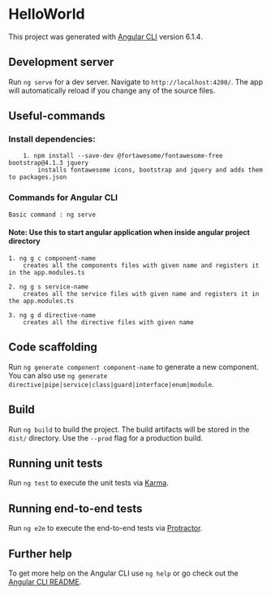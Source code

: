 # HelloWorld

This project was generated with [Angular CLI](https://github.com/angular/angular-cli) version 6.1.4.

## Development server

Run `ng serve` for a dev server. Navigate to `http://localhost:4200/`. The app will automatically reload if you change any of the source files.

## Useful-commands
  ###	Install dependencies:
		1. npm install --save-dev @fortawesome/fontawesome-free bootstrap@4.1.3 jquery
			installs fontawesome icons, bootstrap and jquery and adds them to packages.json

  ### Commands for Angular CLI
    Basic command : ng serve 
  #### Note: Use this to start angular application when inside angular project directory

    1. ng g c component-name
        creates all the components files with given name and registers it in the app.modules.ts

    2. ng g s service-name
        creates all the service files with given name and registers it in the app.modules.ts

    3. ng g d directive-name
        creates all the directive files with given name  

## Code scaffolding

Run `ng generate component component-name` to generate a new component. You can also use `ng generate directive|pipe|service|class|guard|interface|enum|module`.

## Build

Run `ng build` to build the project. The build artifacts will be stored in the `dist/` directory. Use the `--prod` flag for a production build.

## Running unit tests

Run `ng test` to execute the unit tests via [Karma](https://karma-runner.github.io).

## Running end-to-end tests

Run `ng e2e` to execute the end-to-end tests via [Protractor](http://www.protractortest.org/).

## Further help

To get more help on the Angular CLI use `ng help` or go check out the [Angular CLI README](https://github.com/angular/angular-cli/blob/master/README.md).
